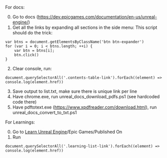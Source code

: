 For docs:

0. Go to docs (https://dev.epicgames.com/documentation/en-us/unreal-engine/)
1. Get all the links by expanding all sections in the side menu:
   This script should do the trick:

```
var btns = document.getElementsByClassName('btn btn-expander')
for (var i = 0; i < btns.length; ++i) {
    var btn = btns[i];  
    btn.click()
}
```

2. Clear console, run:

```
document.querySelectorAll('.contents-table-link').forEach((element) => console.log(element.href))
```

3. Save output to list.txt, make sure there is unique link per line
4. Have chrome.exe, run unreal_docs_download_pdfs.ps1 (see hardcoded code there)
5. Have pdftotext.exe (https://www.xpdfreader.com/download.html), run unreal_docs_convert_to_txt.ps1

For Learnings:

0. Go to [Learn Unreal Engine](https://dev.epicgames.com/community/unreal-engine/learning?source=epic_games&sort_by=first_published_at)/Epic Games/Published On
1. Run

```
document.querySelectorAll('.learning-list-link').forEach((element) => console.log(element.href))
```
